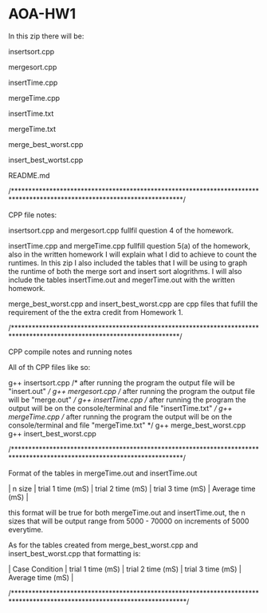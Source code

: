 # AOA-HW1

In this zip there will be:

insertsort.cpp

mergesort.cpp

insertTime.cpp

mergeTime.cpp

insertTime.txt

mergeTime.txt

merge_best_worst.cpp

insert_best_wortst.cpp

README.md

/*************************************************************************************************************************/

CPP file notes:

insertsort.cpp and mergesort.cpp fullfil question 4 of the homework.

insertTime.cpp and mergeTime.cpp fullfill question 5(a) of the homework, also in
the written homework I will explain what I did to achieve to count the runtimes. In this zip
I also included the tables that I will be using to graph the runtime of both the merge sort and
insert sort alogrithms. I will also include the tables insertTime.out and megerTime.out with 
the written homework.

merge_best_worst.cpp and insert_best_worst.cpp are cpp files that fufill the requirement of the the extra credit from 
Homework 1.

/************************************************************************************************************************/

CPP compile notes and running notes

All of th CPP files like so:

g++ insertsort.cpp /* after running the program the output file will be "insert.out" */
g++ mergesort.cpp /* after running the program the output file will be "merge.out" */
g++ insertTime.cpp /* after running the program the output will be on the console/terminal and file "insertTime.txt" */
g++ mergeTime.cpp /* after running the program the output will be on the console/terminal and file "mergeTime.txt" */
g++ merge_best_worst.cpp
g++ insert_best_worst.cpp

/*************************************************************************************************************************/

Format of the tables in mergeTime.out and insertTime.out

| n size | trial 1 time (mS) | trial 2 time (mS) | trial 3 time (mS) | Average time (mS) |

this format will be true for both mergeTime.out and insertTime.out, the n sizes that will be output range from 5000 - 70000
on increments of 5000 everytime.

As for the tables created from merge_best_worst.cpp and insert_best_worst.cpp that formatting is:

| Case Condition | trial 1 time (mS) | trial 2 time (mS) | trial 3 time (mS) | Average time (mS) |

/**************************************************************************************************************************/ 
